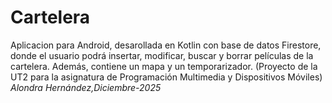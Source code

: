 # Cartelera
Aplicacion para Android, desarollada en Kotlin con base de datos Firestore, donde el usuario podrá insertar, modificar, buscar y borrar películas de la cartelera. 
Además, contiene un mapa y un temporarizador.
(Proyecto de la UT2 para la asignatura de Programación Multimedia y Dispositivos Móviles)
*Alondra Hernández,Diciembre-2025*
